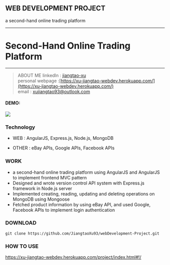 
## WEB DEVELOPMENT PROJECT
a second-hand online trading platform 


---
# Second-Hand Online Trading Platform
-------------

> ABOUT ME
  linkedln : [jiangtao-xu](https://www.linkedin.com/in/jiangtao-xu/)  
  personal webpage :[https://xu-jiangtao-webdev.herokuapp.com/](https://xu-jiangtao-webdev.herokuapp.com/)   
  email : xujiangtao93@outlook.com

#### DEMO:  
![](https://github.com/JiangtaoXu93/webDevelopment-Project/blob/master/taoge1.png)

### Technology
- WEB : AngularJS, Express.js, Node.js, MongoDB

- OTHER : eBay APIs, Google APIs, Facebook APIs

### WORK
- a second-hand online trading platform using AngularJS and AngularJS to implement frontend MVC pattern
- Designed and wrote version control API system with Express.js framework in Node.js server
- Implemented creating, reading, updating and deleting operations on MongoDB using Mongoose
- Fetched product information by using eBay API, and used Google, Facebook APIs to implement login authentication


### DOWNLOAD
```
git clone https://github.com/JiangtaoXu93/webDevelopment-Project.git
```

### HOW TO USE
https://xu-jiangtao-webdev.herokuapp.com/project/index.html#!/




